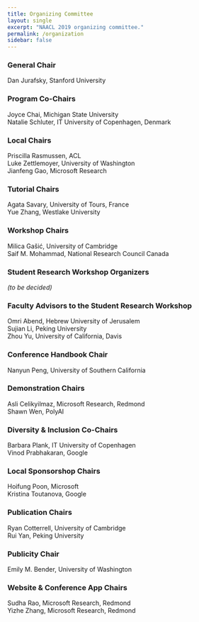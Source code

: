 ```yaml
---
title: Organizing Committee
layout: single
excerpt: "NAACL 2019 organizing committee."
permalink: /organization
sidebar: false
---
```


<h3>General Chair</h3>
Dan Jurafsky, Stanford University

<h3>Program Co-Chairs</h3>
Joyce Chai, Michigan State University<br/>
Natalie Schluter, IT University of Copenhagen, Denmark

<h3>Local Chairs</h3>
Priscilla Rasmussen, ACL<br/>
Luke Zettlemoyer, University of Washington <br/>
Jianfeng Gao, Microsoft Research

<h3>Tutorial Chairs</h3>
Agata Savary, University of Tours, France<br/>
Yue Zhang, Westlake University

<h3>Workshop Chairs</h3>
Milica Gašić, University of Cambridge <br/>
Saif M. Mohammad, National Research Council Canada

<h3>Student Research Workshop Organizers</h3>
<i>(to be decided)</i>

<h3>Faculty Advisors to the Student Research Workshop</h3>
Omri Abend, Hebrew University of Jerusalem<br/>
Sujian Li, Peking University <br/>
Zhou Yu, University of California, Davis


<h3>Conference Handbook Chair</h3>
Nanyun Peng, University of Southern California

<h3>Demonstration Chairs</h3>
Asli Celikyilmaz, Microsoft Research, Redmond<br/>
Shawn Wen, PolyAI

<h3>Diversity &amp; Inclusion Co-Chairs</h3>
Barbara Plank, IT University of Copenhagen<br/>
Vinod Prabhakaran, Google

<h3>Local Sponsorshop Chairs</h3>
Hoifung Poon, Microsoft <br/>
Kristina Toutanova, Google

<h3>Publication Chairs</h3>
Ryan Cotterrell, University of Cambridge<br/>
Rui Yan, Peking University

<h3>Publicity Chair</h3>
Emily M. Bender, University of Washington


<h3>Website &amp; Conference App Chairs</h3>
Sudha Rao, Microsoft Research, Redmond <br/>
Yizhe Zhang, Microsoft Research, Redmond

